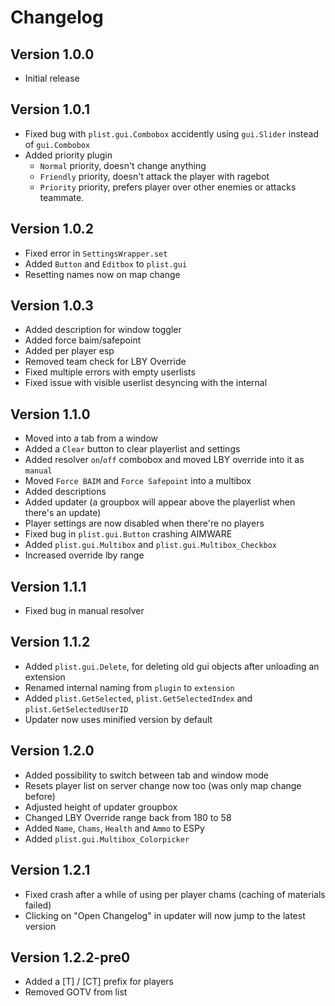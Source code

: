 
# Changelog

## Version 1.0.0
  - Initial release

## Version 1.0.1
  - Fixed bug with `plist.gui.Combobox` accidently using `gui.Slider` instead of `gui.Combobox`
  - Added priority plugin
    - `Normal` priority, doesn't change anything
    - `Friendly` priority, doesn't attack the player with ragebot
    - `Priority` priority, prefers player over other enemies or attacks teammate.

## Version 1.0.2
  - Fixed error in `SettingsWrapper.set`
  - Added `Button` and `Editbox` to `plist.gui`
  - Resetting names now on map change

## Version 1.0.3
  - Added description for window toggler
  - Added force baim/safepoint
  - Added per player esp
  - Removed team check for LBY Override
  - Fixed multiple errors with empty userlists
  - Fixed issue with visible userlist desyncing with the internal

## Version 1.1.0
  - Moved into a tab from a window
  - Added a `Clear` button to clear playerlist and settings
  - Added resolver `on`/`off` combobox and moved LBY override into it as `manual`
  - Moved `Force BAIM` and `Force Safepoint` into a multibox
  - Added descriptions
  - Added updater (a groupbox will appear above the playerlist when there's an update)
  - Player settings are now disabled when there're no players
  - Fixed bug in `plist.gui.Button` crashing AIMWARE
  - Added `plist.gui.Multibox` and `plist.gui.Multibox_Checkbox`
  - Increased override lby range

## Version 1.1.1
  - Fixed bug in manual resolver

## Version 1.1.2
  - Added `plist.gui.Delete`, for deleting old gui objects after unloading an extension
  - Renamed internal naming from `plugin` to `extension`
  - Added `plist.GetSelected`, `plist.GetSelectedIndex` and `plist.GetSelectedUserID`
  - Updater now uses minified version by default

## Version 1.2.0
  - Added possibility to switch between tab and window mode
  - Resets player list on server change now too (was only map change before)
  - Adjusted height of updater groupbox
  - Changed LBY Override range back from 180 to 58
  - Added `Name`, `Chams`, `Health` and `Ammo` to ESPy
  - Added `plist.gui.Multibox_Colorpicker`

## Version 1.2.1
  - Fixed crash after a while of using per player chams (caching of materials failed)
  - Clicking on "Open Changelog" in updater will now jump to the latest version

## Version 1.2.2-pre0
  - Added a [T] / [CT] prefix for players
  - Removed GOTV from list
